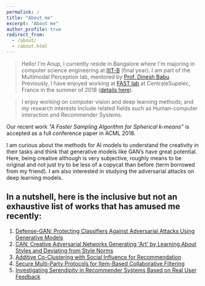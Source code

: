 ```yaml
---
permalink: /
title: "About me"
excerpt: "About me"
author_profile: true
redirect_from: 
  - /about/
  - /about.html
---
```


> Hello! I'm Anup, I currently reside in Bangalore where I'm majoring in computer science engineering at [IIIT-B](https://www.iiitb.ac.in/) (final year). I am part of the Multimodal Perception lab, mentored by [Prof. Dinesh Babu](https://www.iiitb.ac.in/faculty_page.php?name=dineshbabujayagopi). Previously, I have enjoyed working at [FAST lab](http://www.rennes.supelec.fr/ren/rd/fast/team.php) at CentraleSupelec, France in the summer of 2018 ([details here](https://anup-deshmukh.github.io/publication/fast)).


>I enjoy working on computer vision and deep learning methods; and my research interests include related fields such as Human-computer interaction and  Recommender Systems. 

Our recent work _"A Faster Sampling Algorithm for Spherical k-means"_ is accepted as a full conference paper in ACML 2018.
    
I am curious about the methods for AI models to understand the creativity in their tasks and think that generative models like GAN’s have great potential. Here, being creative although is very subjective, roughly means to be original and not just try to be less of a copycat than before (term borrowed from my friend). I am also interested in studying the adversarial attacks on deep learning models. 

In a nutshell, here is the inclusive but not an exhaustive list of works that has amused me recently:
------

1. [Defense-GAN: Protecting Classifiers Against Adversarial Attacks Using Generative Models](https://arxiv.org/abs/1805.06605)
1. [CAN: Creative Adversarial Networks Generating 'Art' by Learning About Styles and Deviating from Style Norms](https://arxiv.org/pdf/1706.07068.pdf) 
1. [Additive Co-Clustering with Social Influence for Recommendation](https://cseweb.ucsd.edu/classes/fa17/cse291-b/reading/p193-du.pdf)
1. [Secure Multi-Party Protocols for Item-Based Collaborative Filtering](https://www.openu.ac.il/lists/mediaserver_documents/personalsites/tamirtassa/ppcf_recsys.pdf)
1. [Investigating Serendipity in Recommender Systems Based on Real User Feedback](https://www-users.cs.umn.edu/~zhaox331/papers/denis2018sac.pdf)




